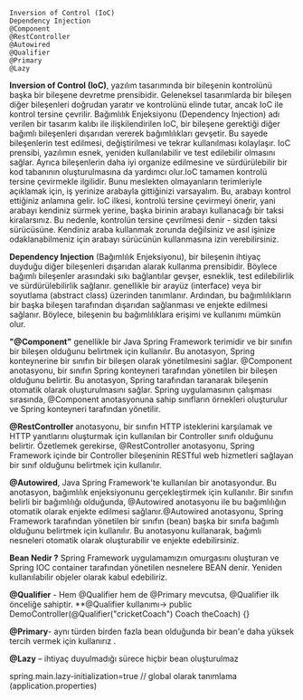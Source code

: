 ```
Inversion of Control (IoC)
Dependency Injection 
@Component
@RestController 
@Autowired
@Qualifier
@Primary
@Lazy
```


**Inversion of Control (IoC)**, yazılım tasarımında bir bileşenin kontrolünü başka bir bileşene devretme prensibidir. Geleneksel tasarımlarda bir bileşen diğer bileşenleri doğrudan yaratır ve kontrolünü elinde tutar, ancak IoC ile kontrol tersine çevrilir. Bağımlılık Enjeksiyonu (Dependency Injection) adı verilen bir tasarım kalıbı ile ilişkilendirilen IoC, bir bileşene gerektiği diğer bağımlı bileşenleri dışarıdan vererek bağımlılıkları gevşetir. Bu sayede bileşenlerin test edilmesi, değiştirilmesi ve tekrar kullanılması kolaylaşır. IoC prensibi, yazılımın esnek, yeniden kullanılabilir ve test edilebilir olmasını sağlar. Ayrıca bileşenlerin daha iyi organize edilmesine ve sürdürülebilir bir kod tabanının oluşturulmasına da yardımcı olur.IoC tamamen kontrolü tersine çevirmekle ilgilidir. Bunu meslekten olmayanların terimleriyle açıklamak için, iş yerinize arabayla gittiğinizi varsayalım. Bu, arabayı kontrol ettiğiniz anlamına gelir. IoC ilkesi, kontrolü tersine çevirmeyi önerir, yani arabayı kendiniz sürmek yerine, başka birinin arabayı kullanacağı bir taksi kiralarsınız. Bu nedenle, kontrolün tersine çevrilmesi denir - sizden taksi sürücüsüne. Kendiniz araba kullanmak zorunda değilsiniz ve asıl işinize odaklanabilmeniz için arabayı sürücünün kullanmasına izin verebilirsiniz.

**Dependency Injection** (Bağımlılık Enjeksiyonu), bir bileşenin ihtiyaç duyduğu diğer bileşenleri dışarıdan alarak kullanma prensibidir. Böylece bağımlı bileşenler arasındaki sıkı bağlantılar gevşer, esneklik, test edilebilirlik ve sürdürülebilirlik sağlanır. genellikle bir arayüz (interface) veya bir soyutlama (abstract class) üzerinden tanımlanır. Ardından, bu bağımlılıkların bir başka bileşen tarafından dışarıdan sağlanması ve enjekte edilmesi sağlanır. Böylece, bileşenin bu bağımlılıklara erişimi ve kullanımı mümkün olur.

**"@Component"** genellikle bir Java Spring Framework terimidir ve bir sınıfın bir bileşen olduğunu belirtmek için kullanılır. Bu anotasyon, Spring konteynerine bir sınıfın bir bileşen olarak yönetilmesini sağlar. @Component anotasyonu, bir sınıfın Spring konteyneri tarafından yönetilen bir bileşen olduğunu belirtir. Bu anotasyon, Spring tarafından taranarak bileşenin otomatik olarak oluşturulmasını sağlar. Spring uygulamasının çalışması sırasında, @Component anotasyonuna sahip sınıfların örnekleri oluşturulur ve Spring konteyneri tarafından yönetilir.

**@RestController** anotasyonu, bir sınıfın HTTP isteklerini karşılamak ve HTTP yanıtlarını oluşturmak için kullanılan bir Controller sınıfı olduğunu belirtir. Özetlemek gerekirse, @RestController anotasyonu, Spring Framework içinde bir Controller bileşeninin RESTful web hizmetleri sağlayan bir sınıf olduğunu belirtmek için kullanılır.

**@Autowired**, Java Spring Framework'te kullanılan bir anotasyondur. Bu anotasyon, bağımlılık enjeksiyonunu gerçekleştirmek için kullanılır. Bir sınıfın belirli bir bağımlılığı olduğunda, @Autowired anotasyonu ile bu bağımlılığın otomatik olarak enjekte edilmesi sağlanır.@Autowired anotasyonu, Spring Framework tarafından yönetilen bir sınıfın (bean) başka bir sınıfa bağımlı olduğunu belirtmek için kullanılır. Bu anotasyonu kullanarak, bağımlı nesneleri otomatik olarak oluşturabilir ve enjekte edebilirsiniz.


**Bean Nedir ?**
Spring Framework uygulamamızın omurgasını oluşturan ve Spring IOC container tarafından yönetilen nesnelere BEAN denir. Yeniden kullanılabilir objeler olarak kabul edebiliriz.

**@Qualifier** - Hem @Qualifier hem de @Primary  mevcutsa, @Qualifier ilk  önceliğe sahiptir. 
**@Qualifier kullanımı-> public DemoController(@Qualifier("cricketCoach") Coach theCoach) {}

**@Primary**- aynı türden birden fazla bean olduğunda bir bean'e daha yüksek tercih vermek için kullanırız  .

**@Lazy** – ihtiyaç duyulmadığı sürece hiçbir bean oluşturulmaz

spring.main.lazy-initialization=true // global olarak tanımlama (application.properties)

